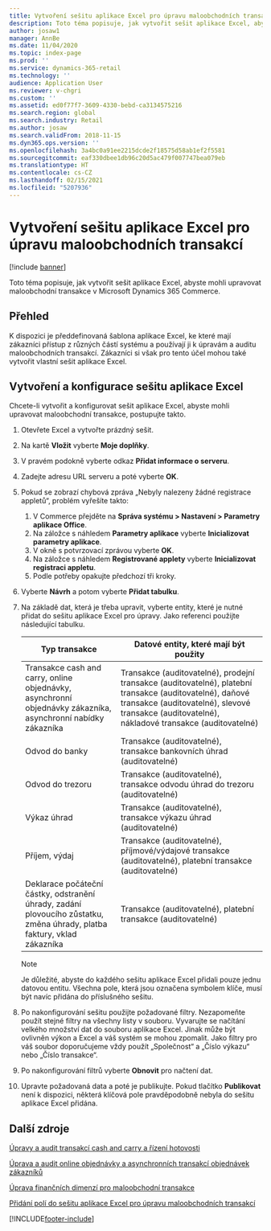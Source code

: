 ```yaml
---
title: Vytvoření sešitu aplikace Excel pro úpravu maloobchodních transakcí
description: Toto téma popisuje, jak vytvořit sešit aplikace Excel, abyste mohli upravovat maloobchodní transakce v Microsoft Dynamics 365 Commerce.
author: josaw1
manager: AnnBe
ms.date: 11/04/2020
ms.topic: index-page
ms.prod: ''
ms.service: dynamics-365-retail
ms.technology: ''
audience: Application User
ms.reviewer: v-chgri
ms.custom: ''
ms.assetid: ed0f77f7-3609-4330-bebd-ca3134575216
ms.search.region: global
ms.search.industry: Retail
ms.author: josaw
ms.search.validFrom: 2018-11-15
ms.dyn365.ops.version: ''
ms.openlocfilehash: 3a4bc0a91ee2215dcde2f18575d58ab1ef2f5581
ms.sourcegitcommit: eaf330dbee1db96c20d5ac479f007747bea079eb
ms.translationtype: HT
ms.contentlocale: cs-CZ
ms.lasthandoff: 02/15/2021
ms.locfileid: "5207936"
---
```

# <a name="create-an-excel-workbook-to-edit-retail-transactions"></a>Vytvoření sešitu aplikace Excel pro úpravu maloobchodních transakcí

[!include [banner](../includes/banner.md)]

Toto téma popisuje, jak vytvořit sešit aplikace Excel, abyste mohli upravovat maloobchodní transakce v Microsoft Dynamics 365 Commerce.

## <a name="overview"></a>Přehled

K dispozici je předdefinovaná šablona aplikace Excel, ke které mají zákazníci přístup z různých částí systému a používají ji k úpravám a auditu maloobchodních transakcí. Zákazníci si však pro tento účel mohou také vytvořit vlastní sešit aplikace Excel.

## <a name="create-and-configure-an-excel-workbook"></a>Vytvoření a konfigurace sešitu aplikace Excel

Chcete-li vytvořit a konfigurovat sešit aplikace Excel, abyste mohli upravovat maloobchodní transakce, postupujte takto.

1. Otevřete Excel a vytvořte prázdný sešit.
1. Na kartě **Vložit** vyberte **Moje doplňky**.
1. V pravém podokně vyberte odkaz **Přidat informace o serveru**.
1. Zadejte adresu URL serveru a poté vyberte **OK**.
1. Pokud se zobrazí chybová zpráva „Nebyly nalezeny žádné registrace appletů“, problém vyřešíte takto:

    1. V Commerce přejděte na **Správa systému \> Nastavení \> Parametry aplikace Office**.
    1. Na záložce s náhledem **Parametry aplikace** vyberte **Inicializovat parametry aplikace**.
    1. V okně s potvrzovací zprávou vyberte **OK**.
    1. Na záložce s náhledem **Registrované applety** vyberte **Inicializovat registraci appletu**.
    1. Podle potřeby opakujte předchozí tři kroky.

1. Vyberte **Návrh** a potom vyberte **Přidat tabulku**.
1. Na základě dat, která je třeba upravit, vyberte entity, které je nutné přidat do sešitu aplikace Excel pro úpravy. Jako referenci použijte následující tabulku.

    | Typ transakce | Datové entity, které mají být použity |
    |------------------|----------------------|
    | Transakce cash and carry, online objednávky, asynchronní objednávky zákazníka, asynchronní nabídky zákazníka | Transakce (auditovatelné), prodejní transakce (auditovatelné), platební transakce (auditovatelné), daňové transakce (auditovatelné), slevové transakce (auditovatelné), nákladové transakce (auditovatelné) |
    | Odvod do banky | Transakce (auditovatelné), transakce bankovních úhrad (auditovatelné) |
    | Odvod do trezoru | Transakce (auditovatelné), transakce odvodu úhrad do trezoru (auditovatelné) |
    | Výkaz úhrad | Transakce (auditovatelné), transakce výkazu úhrad (auditovatelné) |
    | Příjem, výdaj | Transakce (auditovatelné), příjmové/výdajové transakce (auditovatelné), platební transakce (auditovatelné) |
    | Deklarace počáteční částky, odstranění úhrady, zadání plovoucího zůstatku, změna úhrady, platba faktury, vklad zákazníka | Transakce (auditovatelné), platební transakce (auditovatelné) |

    > [!NOTE]
    > Je důležité, abyste do každého sešitu aplikace Excel přidali pouze jednu datovou entitu. Všechna pole, která jsou označena symbolem klíče, musí být navíc přidána do příslušného sešitu.

1. Po nakonfigurování sešitu použijte požadované filtry. Nezapomeňte použít stejné filtry na všechny listy v souboru. Vyvarujte se načítání velkého množství dat do souboru aplikace Excel. Jinak může být ovlivněn výkon a Excel a váš systém se mohou zpomalit. Jako filtry pro váš soubor doporučujeme vždy použít „Společnost“ a „Číslo výkazu“ nebo „Číslo transakce“.
1. Po nakonfigurování filtrů vyberte **Obnovit** pro načtení dat.
1. Upravte požadovaná data a poté je publikujte. Pokud tlačítko **Publikovat** není k dispozici, některá klíčová pole pravděpodobně nebyla do sešitu aplikace Excel přidána.

## <a name="additional-resources"></a>Další zdroje

[Úpravy a audit transakcí cash and carry a řízení hotovosti](edit-cash-trans.md)

[Úprava a audit online objednávky a asynchronních transakcí objednávek zákazníků](edit-order-trans.md)

[Úprava finančních dimenzí pro maloobchodní transakce](edit-financial-dim.md)

[Přidání polí do sešitu aplikace Excel pro úpravu maloobchodních transakcí](add-fields-excel.md)


[!INCLUDE[footer-include](../includes/footer-banner.md)]